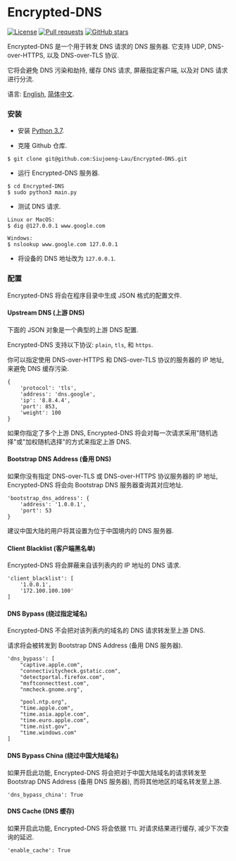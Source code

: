 # Encrypted-DNS
[![License](https://img.shields.io/github/license/Siujoeng-Lau/Encrypted-DNS.svg?style=for-the-badge)](https://github.com/Siujoeng-Lau/Encrypted-DNS/blob/master/LICENSE)
[![Pull requests](https://img.shields.io/github/issues-pr-closed/Siujoeng-Lau/Encrypted-DNS?style=for-the-badge)](https://github.com/Siujoeng-Lau/Encrypted-DNS/pulls)
[![GitHub stars](https://img.shields.io/github/stars/Siujoeng-Lau/Encrypted-DNS?style=for-the-badge)](https://github.com/Siujoeng-Lau/Encrypted-DNS/stargazers)

Encrypted-DNS 是一个用于转发 DNS 请求的 DNS 服务器. 它支持 UDP, DNS-over-HTTPS, 以及 DNS-over-TLS 协议. 

它将会避免 DNS 污染和劫持, 缓存 DNS 请求, 屏蔽指定客户端, 以及对 DNS 请求进行分流.
   
语言: [English](https://github.com/Siujoeng-Lau/Encrypted-DNS/blob/master/README.md), [简体中文](https://github.com/Siujoeng-Lau/Encrypted-DNS/blob/master/README_zh.md).

### 安装

* 安装 [Python 3.7](https://www.python.org/downloads/).

* 克隆 Github 仓库.

```
$ git clone git@github.com:Siujoeng-Lau/Encrypted-DNS.git
```

* 运行 Encrypted-DNS 服务器.

```
$ cd Encrypted-DNS
$ sudo python3 main.py
```

* 测试 DNS 请求.

```
Linux or MacOS:
$ dig @127.0.0.1 www.google.com

Windows:
$ nslookup www.google.com 127.0.0.1
```

* 将设备的 DNS 地址改为 `127.0.0.1`.

### 配置

Encrypted-DNS 将会在程序目录中生成 JSON 格式的配置文件.

#### Upstream DNS (上游 DNS)

下面的 JSON 对象是一个典型的上游 DNS 配置.

Encrypted-DNS 支持以下协议: `plain`, `tls`, 和 `https`. 

你可以指定使用 DNS-over-HTTPS 和 DNS-over-TLS 协议的服务器的 IP 地址, 来避免 DNS 缓存污染.

```
{
    'protocol': 'tls',
    'address': 'dns.google',
    'ip': '8.8.4.4',
    'port': 853,
    'weight': 100
}
```

如果你指定了多个上游 DNS, Encrypted-DNS 将会对每一次请求采用"随机选择"或"加权随机选择"的方式来指定上游 DNS.

#### Bootstrap DNS Address (备用 DNS)

如果你没有指定 DNS-over-TLS 或 DNS-over-HTTPS 协议服务器的 IP 地址, Encrypted-DNS 将会向 Bootstrap DNS 服务器查询其对应地址.

```
'bootstrap_dns_address': {
    'address': '1.0.0.1',
    'port': 53
}
```

建议中国大陆的用户将其设置为位于中国境内的 DNS 服务器.

#### Client Blacklist (客户端黑名单)

Encrypted-DNS 将会屏蔽来自该列表内的 IP 地址的 DNS 请求.

```
'client_blacklist': [
    '1.0.0.1',
    '172.100.100.100'
]
```

#### DNS Bypass (绕过指定域名)

Encrypted-DNS 不会把对该列表内的域名的 DNS 请求转发至上游 DNS.

请求将会被转发到 Bootstrap DNS Address (备用 DNS 服务器).

```
'dns_bypass': [
    "captive.apple.com",
    "connectivitycheck.gstatic.com",
    "detectportal.firefox.com",
    "msftconnecttest.com",
    "nmcheck.gnome.org",

    "pool.ntp.org",
    "time.apple.com",
    "time.asia.apple.com",
    "time.euro.apple.com",
    "time.nist.gov",
    "time.windows.com"
]
```

#### DNS Bypass China (绕过中国大陆域名)

如果开启此功能, Encrypted-DNS 将会把对于中国大陆域名的请求转发至 Bootstrap DNS Address (备用 DNS 服务器), 而将其他地区的域名转发至上游. 

```
'dns_bypass_china': True
```

#### DNS Cache (DNS 缓存)

如果开启此功能, Encrypted-DNS 将会依据 `TTL` 对请求结果进行缓存, 减少下次查询的延迟.
```
'enable_cache': True
```
